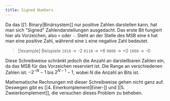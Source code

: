 ```yaml
---
title: Signed Numbers
---
```

Da das [[1. Binary|Binärsystem]] nur positive Zahlen darstellen kann, hat man sich "Signed" Zahlendarstellungen ausgedacht. Das erste Bit fungiert hier als Vorzeichen, also `+` oder `-`. Steht an der Stelle des MSB eine `0` hat man eine positive Zahl, während eine `1` eine negative Zahl bedeutet.

> [!example] Beispiele
> `1010` -> -2
> `0110` -> +6
> `0000` -> +0
> `1000` -> -0

Diese Schreibweise schränkt jedoch die Anzahl an darstellbaren Zahlen ein, da das MSB für das Vorzeichen reserviert ist. Die Range an verschiedenen Zahlen ist: $-2^{-N}-1$ bis $2^{N-1}-1$, wobei $N$ die Anzahl an Bits ist.

Mathematische Rechnungen mit dieser Schreibweise gehen nicht ganz auf. Deswegen gibt es [[4. Einerkomplement|Einer-]] und [[5. Zweierkomplement]], die versuchen dieses Problem zu beheben.